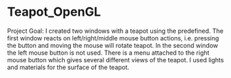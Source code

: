 # Teapot_OpenGL
Project Goal: 
 I created two windows with a teapot using the predefined. The first window reacts on left/right/middle mouse button actions, i.e. pressing the button and moving the mouse will rotate teapot.
 In the second window the left mouse button is not used. There is a menu attached to the right mouse button which gives several different views of the teapot. I used lights and materials for the surface of the teapot.
